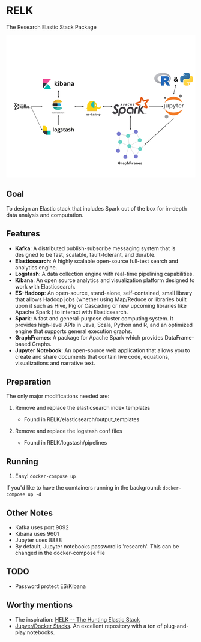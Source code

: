 # RELK
The Research Elastic Stack Package

![RELK Overview](resources/images/RELK_Overview.png)

## Goal
To design an Elastic stack that includes Spark out of the box for in-depth data analysis and computation.

## Features
* **Kafka**: A distributed publish-subscribe messaging system that is designed to be fast, scalable, fault-tolerant, and durable.
* **Elasticsearch**: A highly scalable open-source full-text search and analytics engine.
* **Logstash**: A data collection engine with real-time pipelining capabilities.
* **Kibana**: An open source analytics and visualization platform designed to work with Elasticsearch.
* **ES-Hadoop**: An open-source, stand-alone, self-contained, small library that allows Hadoop jobs (whether using Map/Reduce or libraries built upon it such as Hive, Pig or Cascading or new upcoming libraries like Apache Spark ) to interact with Elasticsearch.
* **Spark**: A fast and general-purpose cluster computing system. It provides high-level APIs in Java, Scala, Python and R, and an optimized engine that supports general execution graphs.
* **GraphFrames**: A package for Apache Spark which provides DataFrame-based Graphs.
* **Jupyter Notebook**: An open-source web application that allows you to create and share documents that contain live code, equations, visualizations and narrative text.

## Preparation
The only major modifications needed are:
1. Remove and replace the elasticsearch index templates
    * Found in RELK/elasticsearch/output_templates

2. Remove and replace the logstash conf files
    * Found in RELK/logstash/pipelines


## Running
1. Easy! `docker-compose up`

If you'd like to have the comtainers running in the background:
`docker-compose up -d`


## Other Notes
* Kafka uses port 9092
* Kibana uses 9601
* Jupyter uses 8888
* By default, Jupyter notebooks password is 'research'. This can be changed in the docker-compose file

## TODO
* Password protect ES/Kibana

## Worthy mentions
* The inspiration: [HELK -- The Hunting Elastic Stack](https://github.com/Cyb3rWard0g/HELK)
* [Jupyer/Docker Stacks](https://github.com/jupyter/docker-stacks). An excellent repository with a ton of plug-and-play notebooks. 
